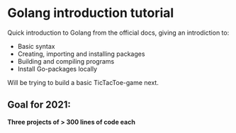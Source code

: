 # Golang introduction tutorial

Quick introduction to Golang from the official docs, giving an introdiction to:

- Basic syntax
- Creating, importing and installing packages
- Building and compiling programs
- Install Go-packages locally

Will be trying to build a basic TicTacToe-game next.

## Goal for 2021: 

**Three projects of > 300 lines of code each**
